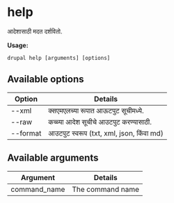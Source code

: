 # help
आदेशासाठी मदत दर्शवितो.

**Usage:**
```
drupal help [arguments] [options]
```

## Available options
Option | Details
-------|-------------
--xml | क्सएमएलच्या रूपात आऊटपुट सूचीमध्ये.
--raw | कच्च्या आदेश सूचीचे आउटपुट करण्यासाठी.
--format | आउटपुट स्वरूप (txt, xml, json, किंवा md)

## Available arguments
Argument | Details
---------|-------------
command_name | The command name
